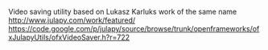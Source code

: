 Video saving utility based on Lukasz Karluks work of the same name 
http://www.julapy.com/work/featured/
https://code.google.com/p/julapy/source/browse/trunk/openframeworks/ofxJulapyUtils/ofxVideoSaver.h?r=722

